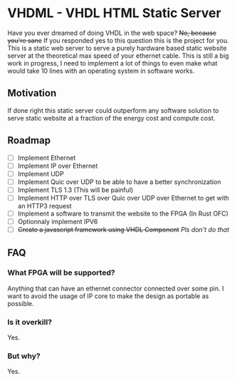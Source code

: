 # VHDML - VHDL HTML Static Server
Have you ever dreamed of doing VHDL in the web space? ~~No, because you're sane~~ If you responded yes to this question this is the project for you. This is a static web server to serve a purely hardware based static website server at the theoretical max speed of your ethernet cable. This is still a big work in progress, I need to implement a lot of things to even make what would take 10 lines with an operating system in software works.

## Motivation
If done right this static server could outperform any software solution to serve static website at a fraction of the energy cost and compute cost.

## Roadmap
- [ ] Implement Ethernet
- [ ] Implement IP over Ethernet
- [ ] Implement UDP
- [ ] Implement Quic over UDP to be able to have a better synchronization
- [ ] Implement TLS 1.3 (This will be painful)
- [ ] Implement HTTP over TLS over Quic over UDP over Ethernet to get with an HTTP3 request
- [ ] Implement a software to transmit the website to the FPGA (In Rust OFC)
- [ ] Optionnaly implement IPV6
- [ ] ~~Create a javascript framework using VHDL Component~~ *Pls don't do  that*

## FAQ
### What FPGA will be supported?
Anything that can have an ethernet connector connected over some pin. I want to avoid the usage of IP core to make the design as portable as possible.

### Is it overkill?
Yes.

### But why?
Yes.